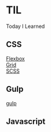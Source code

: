 # TIL
 Today I Learned

## CSS
[Flexbox](https://github.com/joji7752/TIL/blob/main/CSS/210309.md#1flexbox)  
[Grid](https://github.com/joji7752/TIL/blob/main/CSS/210310.md#2grid)  
[SCSS](https://github.com/joji7752/TIL/blob/main/CSS/210315.md#3scss)  
     
## Gulp 
[gulp](https://github.com/joji7752/TIL/blob/main/Gulp/210323.md#gulp)  

## Javascript